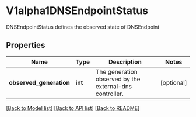 # V1alpha1DNSEndpointStatus

DNSEndpointStatus defines the observed state of DNSEndpoint
## Properties
Name | Type | Description | Notes
------------ | ------------- | ------------- | -------------
**observed_generation** | **int** | The generation observed by the external-dns controller. | [optional] 

[[Back to Model list]](../README.md#documentation-for-models) [[Back to API list]](../README.md#documentation-for-api-endpoints) [[Back to README]](../README.md)



